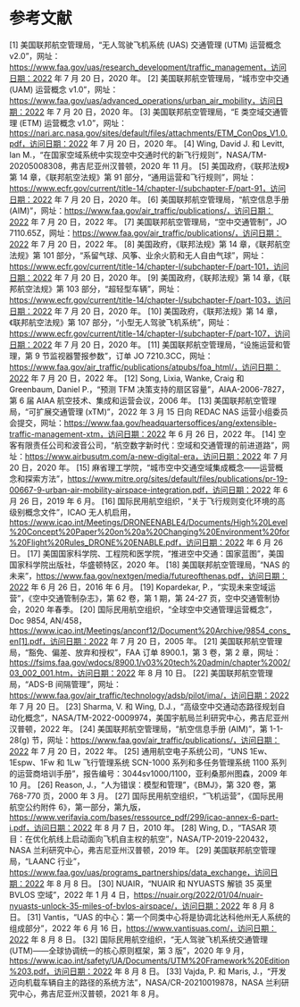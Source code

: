# 参考文献

[1] 美国联邦航空管理局，“无人驾驶飞机系统 (UAS) 交通管理 (UTM) 运营概念 v2.0”，网址：https://www.faa.gov/uas/research_development/traffic_management，访问日期：2022 年 7 月 20 日，2020 年。
[2] 美国联邦航空管理局，“城市空中交通 (UAM) 运营概念 v1.0”，网址：https://www.faa.gov/uas/advanced_operations/urban_air_mobility，访问日期：2022 年 7 月 20 日，2020 年。
[3] 美国联邦航空管理局，“E 类空域交通管理 (ETM) 运营概念 v1.0”，网址：https://nari.arc.nasa.gov/sites/default/files/attachments/ETM_ConOps_V1.0.pdf，访问日期：2022 年 7 月 20 日，2020 年。
[4] Wing, David J. 和 Levitt, Ian M.，“在国家空域系统中实现空中交通时代的新飞行规则”，NASA/TM-20205008308，弗吉尼亚州汉普顿，2020 年 11 月。
[5] 美国政府，《联邦法规》第 14 章，《联邦航空法规》第 91 部分，“通用运营和飞行规则”，网址：https://www.ecfr.gov/current/title-14/chapter-I/subchapter-F/part-91，访问日期：2022 年 7 月 20 日，2020 年。
[6] 美国联邦航空管理局，“航空信息手册 (AIM)”，网址：https://www.faa.gov/air_traffic/publications/，访问日期：2022 年 7 月 20 日，2022 年。
[7] 美国联邦航空管理局，“空中交通管制”，JO 7110.65Z，网址：https://www.faa.gov/air_traffic/publications/，访问日期：2022 年 7 月 20 日，2022 年。
[8] 美国政府，《联邦法规》第 14 章，《联邦航空法规》第 101 部分，“系留气球、风筝、业余火箭和无人自由气球”，网址：https://www.ecfr.gov/current/title-14/chapter-I/subchapter-F/part-101，访问日期：2022 年 7 月 20 日，2020 年。
[9] 美国政府，《联邦法规》第 14 章，《联邦航空法规》第 103 部分，“超轻型车辆”，网址：https://www.ecfr.gov/current/title-14/chapter-I/subchapter-F/part-103，访问日期：2022 年 7 月 20 日，2020 年。
[10] 美国政府，《联邦法规》第 14 章，《联邦航空法规》第 107 部分，“小型无人驾驶飞机系统”，网址：https://www.ecfr.gov/current/title-14/chapter-I/subchapter-F/part-107，访问日期：2022 年 7 月 20 日，2020 年。
[11] 美国联邦航空管理局，“设施运营和管理，第 9 节监视器警报参数”，订单 JO 7210.3CC，网址：https://www.faa.gov/air_traffic/publications/atpubs/foa_html/，访问日期：2022 年 7 月 20 日，2022 年。
[12] Song, Lixia, Wanke, Craig 和 Greenbaum, Daniel P.，“预测 TFM 决策支持的扇区容量”，ΑΙΑΑ-2006-7827，第 6 届 AIAA 航空技术、集成和运营会议，2006 年。
[13] 美国联邦航空管理局，“可扩展交通管理 (xTM)”，2022 年 3 月 15 日向 REDAC NAS 运营小组委员会提交，网址：https://www.faa.gov/headquartersoffices/ang/extensible-traffic-management-xtm，访问日期：2022 年 6 月 26 日，2022 年。
[14] 空客有限责任公司和波音公司，“航空数字新时代：空域和交通管理的前进道路”，网址：https://www.airbusutm.com/a-new-digital-era，访问日期：2022 年 7 月 20 日，2020 年。
[15] 麻省理工学院，“城市空中交通空域集成概念——运营概念和探索方法”，https://www.mitre.org/sites/default/files/publications/pr-19-00667-9-urban-air-mobility-airspace-integration.pdf，访问日期：2022 年 6 月 26 日，2019 年 6 月。
[16] 国际民用航空组织，“关于飞行规则变化环境的高级别概念文件”，ICAO 无人机启用，https://www.icao.int/Meetings/DRONEENABLE4/Documents/High%20Level%20Concept%20Paper%20on%20a%20Changing%20Environment%20for%20Flight%20Rules_DRONE%20ENABLE.pdf，访问日期：2022 年 6 月 26 日。
[17] 美国国家科学院、工程院和医学院，“推进空中交通：国家蓝图”，美国国家科学院出版社，华盛顿特区，2020 年。
[18] 美国联邦航空管理局，“NAS 的未来”，https://www.faa.gov/nextgen/media/futureofthenas.pdf，访问日期：2022 年 6 月 26 日，2016 年 6 月。
[19] Kopardekar, P.，“实现未来空域运营”，《空中交通管制杂志》，第 62 卷，第 1 期，第 24-27 页，空中交通管制协会，2020 年春季。
[20] 国际民用航空组织，“全球空中交通管理运营概念”，Doc 9854, AN/458，https://www.icao.int/Meetings/anconf12/Document%20Archive/9854_cons_en[1].pdf，访问日期：2022 年 7 月 20 日，2005 年。
[21] 美国联邦航空管理局，“豁免、偏差、放弃和授权”，FAA 订单 8900.1，第 3 卷，第 2 章，网址：https://fsims.faa.gov/wdocs/8900.1/v03%20tech%20admin/chapter%2002/03_002_001.htm，访问日期：2022 年 8 月 10 日。
[22] 美国联邦航空管理局，“ADS-B 间隔管理”，网址：https://www.faa.gov/air_traffic/technology/adsb/pilot/ima/，访问日期：2022 年 7 月 20 日。
[23] Sharma, V. 和 Wing, D.J.，“高级空中交通动态路径规划自动化概念”，NASA/TM-2022-0009974，美国宇航局兰利研究中心，弗吉尼亚州汉普顿，2022 年。
[24] 美国联邦航空管理局，“航空信息手册 (AIM)”，第 1-1-28(g) 节，网址：https://www.faa.gov/air_traffic/publications/，访问日期：2022 年 7 月 20 日，2022 年。
[25] 通用航空电子系统公司，“UNS 1Ew、1Espw、1Fw 和 1Lw 飞行管理系统 SCN-1000 系列和多任务管理系统 1100 系列的运营商培训手册”，报告编号：3044sv1000/1100，亚利桑那州图森，2009 年 10 月。
[26] Reason, J.，“人为错误：模型和管理”，《BMJ》，第 320 卷，第 768-770 页，2000 年 3 月。
[27] 国际民用航空组织，“飞机运营”，《国际民用航空公约附件 6》，第一部分，第九版，https://www.verifavia.com/bases/ressource_pdf/299/icao-annex-6-part-i.pdf，访问日期：2022 年 8 月 7 日，2010 年。
[28] Wing, D.，“TASAR 项目：在优化航线上启动面向飞机自主权的航空”，NASA/TP-2019-220432，NASA 兰利研究中心，弗吉尼亚州汉普顿，2019 年。
[29] 美国联邦航空管理局，“LAANC 行业”，https://www.faa.gov/uas/programs_partnerships/data_exchange，访问日期：2022 年 8 月 8 日。
[30] NUAIR，“NUAIR 和 NYUASTS 解锁 35 英里 BVLOS 空域”，2022 年 1 月 4 日，https://nuair.org/2022/01/04/nuair-nyuasts-unlock-35-miles-of-bvlos-airspace/，访问日期：2022 年 8 月 8 日。
[31] Vantis，“UAS 的中心：第一个同类中心将是协调北达科他州无人系统的组成部分”，2022 年 6 月 16 日，https://www.vantisuas.com/，访问日期：2022 年 8 月 8 日。
[32] 国际民用航空组织，“无人驾驶飞机系统交通管理 (UTM)——全球协调统一的核心原则框架，第 3 版”，2020 年 9 月，https://www.icao.int/safety/UA/Documents/UTM%20Framework%20Edition%203.pdf，访问日期：2022 年 8 月 8 日。
[33] Vajda, P. 和 Maris, J.，“开发迈向机载车辆自主的路径的系统方法”，NASA/CR-20210019878，NASA 兰利研究中心，弗吉尼亚州汉普顿，2021 年 8 月。


